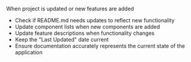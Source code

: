 When project is updated or new features are added
- Check if README.md needs updates to reflect new functionality
- Update component lists when new components are added
- Update feature descriptions when functionality changes
- Keep the "Last Updated" date current
- Ensure documentation accurately represents the current state of the application